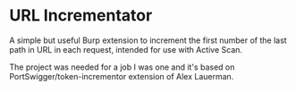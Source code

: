 # URL Incrementator
A simple but useful Burp extension to increment the first number of the last path in URL in each request, intended for use with Active Scan.

The project was needed for a job I was one and it's based on PortSwigger/token-incrementor extension of Alex Lauerman.